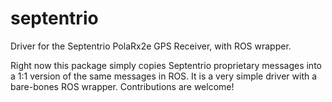 # septentrio
Driver for the Septentrio PolaRx2e GPS Receiver, with ROS wrapper.


Right now this package simply copies Septentrio proprietary messages into a 1:1 version of the same messages in ROS. It is a very simple driver with a bare-bones ROS wrapper. Contributions are welcome!